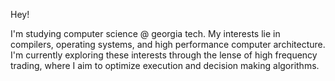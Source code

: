 
Hey! 

I'm studying computer science @ georgia tech. My interests lie in compilers, operating systems, and high performance computer architecture. I'm currently exploring these interests through the lense of high frequency trading, where I aim to optimize execution and decision making algorithms.
<!--
**coledi/coledi** is a ✨ _special_ ✨ repository because its `README.md` (this file) appears on your GitHub profile.

Here are some ideas to get you started:

- 🔭 I’m currently working on ...
- 🌱 I’m currently learning ...
- 👯 I’m looking to collaborate on ...
- 🤔 I’m looking for help with ...
- 💬 Ask me about ...
- 📫 How to reach me: ...
- 😄 Pronouns: ...
- ⚡ Fun fact: ...
-->
